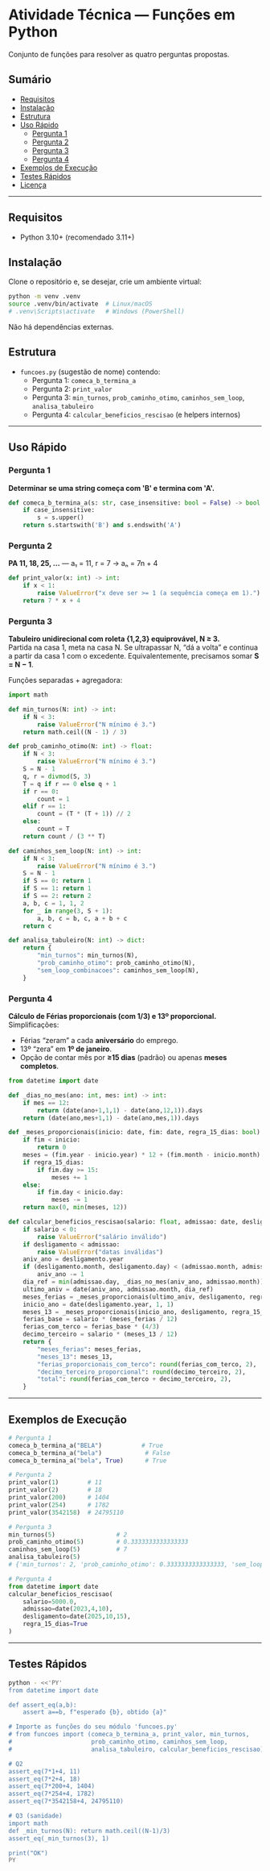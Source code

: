 # Atividade Técnica — Funções em Python

Conjunto de funções para resolver as quatro perguntas propostas.

## Sumário
- [Requisitos](#requisitos)
- [Instalação](#instalação)
- [Estrutura](#estrutura)
- [Uso Rápido](#uso-rápido)
  - [Pergunta 1](#pergunta-1)
  - [Pergunta 2](#pergunta-2)
  - [Pergunta 3](#pergunta-3)
  - [Pergunta 4](#pergunta-4)
- [Exemplos de Execução](#exemplos-de-execução)
- [Testes Rápidos](#testes-rápidos)
- [Licença](#licença)

---

## Requisitos
- Python 3.10+ (recomendado 3.11+)

## Instalação
Clone o repositório e, se desejar, crie um ambiente virtual:

```bash
python -m venv .venv
source .venv/bin/activate  # Linux/macOS
# .venv\Scripts\activate   # Windows (PowerShell)
```

Não há dependências externas.

## Estrutura
- `funcoes.py` (sugestão de nome) contendo:
  - Pergunta 1: `comeca_b_termina_a`
  - Pergunta 2: `print_valor`
  - Pergunta 3: `min_turnos`, `prob_caminho_otimo`, `caminhos_sem_loop`, `analisa_tabuleiro`
  - Pergunta 4: `calcular_beneficios_rescisao` (e helpers internos)

---

## Uso Rápido

### Pergunta 1
**Determinar se uma string começa com 'B' e termina com 'A'.**
```python
def comeca_b_termina_a(s: str, case_insensitive: bool = False) -> bool:
    if case_insensitive:
        s = s.upper()
    return s.startswith('B') and s.endswith('A')
```

### Pergunta 2
**PA 11, 18, 25, …** — a₁ = 11, r = 7 → aₙ = 7n + 4
```python
def print_valor(x: int) -> int:
    if x < 1:
        raise ValueError("x deve ser >= 1 (a sequência começa em 1).")
    return 7 * x + 4
```

### Pergunta 3
**Tabuleiro unidirecional com roleta {1,2,3} equiprovável, N ≥ 3.**  
Partida na casa 1, meta na casa N. Se ultrapassar N, “dá a volta” e continua a partir da casa 1 com o excedente. Equivalentemente, precisamos somar **S = N − 1**.

Funções separadas + agregadora:
```python
import math

def min_turnos(N: int) -> int:
    if N < 3:
        raise ValueError("N mínimo é 3.")
    return math.ceil((N - 1) / 3)

def prob_caminho_otimo(N: int) -> float:
    if N < 3:
        raise ValueError("N mínimo é 3.")
    S = N - 1
    q, r = divmod(S, 3)
    T = q if r == 0 else q + 1
    if r == 0:
        count = 1
    elif r == 1:
        count = (T * (T + 1)) // 2
    else:
        count = T
    return count / (3 ** T)

def caminhos_sem_loop(N: int) -> int:
    if N < 3:
        raise ValueError("N mínimo é 3.")
    S = N - 1
    if S == 0: return 1
    if S == 1: return 1
    if S == 2: return 2
    a, b, c = 1, 1, 2
    for _ in range(3, S + 1):
        a, b, c = b, c, a + b + c
    return c

def analisa_tabuleiro(N: int) -> dict:
    return {
        "min_turnos": min_turnos(N),
        "prob_caminho_otimo": prob_caminho_otimo(N),
        "sem_loop_combinacoes": caminhos_sem_loop(N),
    }
```

### Pergunta 4
**Cálculo de Férias proporcionais (com 1/3) e 13º proporcional.**  
Simplificações:
- Férias “zeram” a cada **aniversário** do emprego.
- 13º “zera” em **1º de janeiro**.
- Opção de contar mês por **≥15 dias** (padrão) ou apenas **meses completos**.

```python
from datetime import date

def _dias_no_mes(ano: int, mes: int) -> int:
    if mes == 12:
        return (date(ano+1,1,1) - date(ano,12,1)).days
    return (date(ano,mes+1,1) - date(ano,mes,1)).days

def _meses_proporcionais(inicio: date, fim: date, regra_15_dias: bool) -> int:
    if fim < inicio:
        return 0
    meses = (fim.year - inicio.year) * 12 + (fim.month - inicio.month)
    if regra_15_dias:
        if fim.day >= 15:
            meses += 1
    else:
        if fim.day < inicio.day:
            meses -= 1
    return max(0, min(meses, 12))

def calcular_beneficios_rescisao(salario: float, admissao: date, desligamento: date, regra_15_dias: bool = True) -> dict:
    if salario < 0:
        raise ValueError("salário inválido")
    if desligamento < admissao:
        raise ValueError("datas inválidas")
    aniv_ano = desligamento.year
    if (desligamento.month, desligamento.day) < (admissao.month, admissao.day):
        aniv_ano -= 1
    dia_ref = min(admissao.day, _dias_no_mes(aniv_ano, admissao.month))
    ultimo_aniv = date(aniv_ano, admissao.month, dia_ref)
    meses_ferias = _meses_proporcionais(ultimo_aniv, desligamento, regra_15_dias)
    inicio_ano = date(desligamento.year, 1, 1)
    meses_13 = _meses_proporcionais(inicio_ano, desligamento, regra_15_dias)
    ferias_base = salario * (meses_ferias / 12)
    ferias_com_terco = ferias_base * (4/3)
    decimo_terceiro = salario * (meses_13 / 12)
    return {
        "meses_ferias": meses_ferias,
        "meses_13": meses_13,
        "ferias_proporcionais_com_terco": round(ferias_com_terco, 2),
        "decimo_terceiro_proporcional": round(decimo_terceiro, 2),
        "total": round(ferias_com_terco + decimo_terceiro, 2),
    }
```

---

## Exemplos de Execução

```python
# Pergunta 1
comeca_b_termina_a("BELA")           # True
comeca_b_termina_a("bela")            # False
comeca_b_termina_a("bela", True)      # True

# Pergunta 2
print_valor(1)        # 11
print_valor(2)        # 18
print_valor(200)      # 1404
print_valor(254)      # 1782
print_valor(3542158)  # 24795110

# Pergunta 3
min_turnos(5)                 # 2
prob_caminho_otimo(5)         # 0.3333333333333333
caminhos_sem_loop(5)          # 7
analisa_tabuleiro(5)
# {'min_turnos': 2, 'prob_caminho_otimo': 0.3333333333333333, 'sem_loop_combinacoes': 7}

# Pergunta 4
from datetime import date
calcular_beneficios_rescisao(
    salario=5000.0,
    admissao=date(2023,4,10),
    desligamento=date(2025,10,15),
    regra_15_dias=True
)
```

---

## Testes Rápidos

```bash
python - <<'PY'
from datetime import date

def assert_eq(a,b): 
    assert a==b, f"esperado {b}, obtido {a}"

# Importe as funções do seu módulo 'funcoes.py'
# from funcoes import (comeca_b_termina_a, print_valor, min_turnos,
#                      prob_caminho_otimo, caminhos_sem_loop,
#                      analisa_tabuleiro, calcular_beneficios_rescisao)

# Q2
assert_eq(7*1+4, 11)
assert_eq(7*2+4, 18)
assert_eq(7*200+4, 1404)
assert_eq(7*254+4, 1782)
assert_eq(7*3542158+4, 24795110)

# Q3 (sanidade)
import math
def _min_turnos(N): return math.ceil((N-1)/3)
assert_eq(_min_turnos(3), 1)

print("OK")
PY
```
